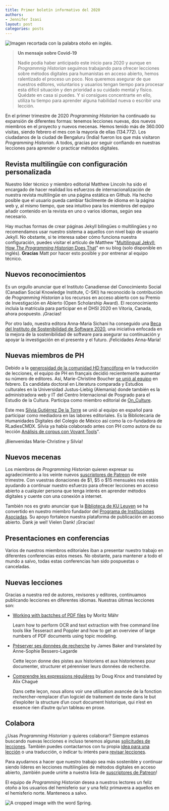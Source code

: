 ```yaml
---
title: Primer boletín informativo del 2020
authors: 
- Jennifer Isasi
layout: post
categories: posts
---
```


<img src="/images/blog/autumn.jpg" alt="Imagen recortada con la palabra otoño en inglés." title="¡Feliz comienzo del otoño a los usuarios del hemisferio sur!"/>

> **Un mensaje sobre Covid-19** 
>
> Nadie podía haber anticipado este inicio para 2020 y aunque en *Programmnig Historian* seguimos trabajando para ofrecer lecciones sobre métodos digitales para humanistas en acceso abierto, hemos ralentizado el proceso un poco. Nos queremos asegurar de que nuestros editores, voluntarios y usuarios tengan tiempo para procesar esta difícil situación y den prioridad a su cuidado mental y físico. Quédate en casa si puedes. Y si consigues concentrarte en ello, utiliza tu tiempo para aprender alguna habilidad nueva o escribir una lección. 

En el primer trimestre de 2020 *Programming Historian* ha continuado su expansión de diferentes formas: tenemos lecciones nuevas, dos nuevos miembros en el proyecto y nuevos mecenas. Hemos tenido más de 360.000 visitas, siendo febrero el mes con la mayoría de ellas (134.772). Los ciudadanos de la ciudad de Bengaluru (India) fueron los que más visitaron *Programming Historian*. A todos, gracias por seguir confiando en nuestras lecciones para aprender o practicar métodos digitales. 

## Revista multilingüe con configuración personalizada 

Nuestro líder técnico y miembro editorial Matthew Lincoln ha sido el encargado de hacer realidad los esfuerzos de internacionalización de nuestra revista multilingüe en una página estática en Github. Ha hecho posible que el usuario pueda cambiar fácilmente de idioma en la página web y, al mismo tiempo, que sea intuitivo para los miembros del equipo añadir contenido en la revista en uno o varios idiomas, según sea necesario. 

Hay muchas formas de crear páginas Jekyll bilingües o multilingües y no recomendamos usar nuestro sistema a aquellos con nivel bajo de usuario Jekyll. No obstante, si te interesa saber cómo funciona nuestra configuración, puedes visitar el artículo de Matthew "[Multilingual Jekyll: How *The Programming Historian* Does That](https://matthewlincoln.net/2020/03/01/multilingual-jekyll.html)" en su blog (solo disponible en inglés). **Gracias** Matt por hacer esto posible y por entrenar al equipo técnico.

## Nuevos reconocimientos 

Es un orgullo anunciar que el Instituto Canadiense del Conocimiento Social (Canadian Social Knowledge Institute, C-SKI) ha reconocido la contribución de *Programming Historian* a los recursos en acceso abierto con su Premio de Investigación en Abierto (Open Scholarship Award). El reconocimiento incluía la matrícula para participar en el DHSI 2020 en Vitoria, Canada, ahora pospuesto. ¡Gracias!

Por otro lado, nuestra editora Anna-Maria Sichani ha conseguido una [Beca del Instituto de Sostenibilidad de Software 2020](https://software.ac.uk/blog/2020-01-10-announcing-2020-software-sustainability-institute-fellows), una iniciativa enfocada en la mejora de la sostenibilidad de software para asegurar su continuación y apoyar la investigación en el presente y el futuro. ¡Felicidades Anna-Maria! 

## Nuevas miembros de PH

Debido a la [generosidad de la comunidad HD francófona](https://programminghistorian.org/posts/merci-les-amis) en la traducción de lecciones, el equipo de PH en français decidió recientemente aumentar su número de editores. Así, Marie-Christine Boucher [se unió al equipo](https://programminghistorian.org/posts/welcome-mc-boucher) en febrero. Es candidata doctoral en Literatura comparada y Estudios culturales en la Universidad Justus-Liebig (Alemania) donde también es la administradora web y IT del Centro Internacional de Posgrado para el Estudio de la Cultura. Participa como miembro editorial de [On_Culture](https://www.on-culture.org/).  

Este mes [Silvia Gutiérrez De la Torre](https://sgutierrez.seewes.de) se unió al equipo en español para participar como mediadora en las labores editoriales. Es la Bibliotecaria de Humanidades Digitales del Colegio de México así como la co-fundadora de RLadiesCMDX. Silvia ya había colaborado antes con PH como autora de su lección [Análisis de corpus con Voyant Tools](https://programminghistorian.org/es/lecciones/analisis-voyant-tools)". 

¡Bienvenidas Marie-Christine y Silvia!

## Nuevos mecenas

Los miembros de *Programming Historian* quieren expresar su agradecimiento a los veinte nuevos [suscriptores de Patreon](https://www.patreon.com/theprogramminghistorian) de este trimestre. Con vuestras donaciones de $1, $5 o $15 mensuales nos estáis ayudando a continuar nuestro esfuerzo para ofrecer lecciones en acceso abierto a cualquier persona que tenga interés en aprender métodos digitales y cuente con una conexión a internet. 

También nos es grato anunciar que la [Biblioteca de KU Leuven](https://twitter.com/KU_Leuven) se ha convertido en nuestro miembro fundador del [Programa de Instituciones Asociadas](https://programminghistorian.org/es/apoyanos). Su apoyo fortalece nuestra plataforma de publicación en acceso abierto. Dank je wel! Vielen Dank! ¡Gracias!

## Presentaciones en conferencias

Varios de nuestros miembros editoriales iban a presentar nuestro trabajo en diferentes conferencias estos meses. No obstante, para mantener a todo el mundo a salvo, todas estas conferencias han sido pospuestas o canceladas. 

## Nuevas lecciones

Gracias a nuestra red de autores, revisores y editores, continuamos publicando lecciones en diferentes idiomas. Nuestras últimas lecciones son:

- [Working with bactches of PDF files](https://programminghistorian.org/en/lessons/working-with-batches-of-pdf-files) by Moritz Mähr

  Learn how to perform OCR and text extraction with free command line tools like Tesseract and Poppler and how to get an overview of large numbers of PDF documents using topic modeling.

- [Préserver ses données de recherche](https://programminghistorian.org/fr/lecons/preserver-ses-donnees-de-recherche) by James Baker and translated by Anne-Sophie Bessero-Lagarde

  Cette leçon donne des pistes aux historiens et aux historiennes pour documenter, structurer et pérenniser leurs données de recherche.

- [Comprendre les expressions régulières](https://programminghistorian.org/fr/lecons/comprendre-les-expressions-regulieres) by Doug Knox and translated by Alix Chagué

  Dans cette leçon, nous allons voir une utilisation avancée de la fonction rechercher-remplacer d’un logiciel de traitement de texte dans le but d’exploiter la structure d’un court document historique, qui n’est en essence rien d’autre qu’un tableau en prose. 

## Colabora

¿Usas *Programming Historian* y quieres colaborar? Siempre estamos buscando nuevas lecciones e incluso tenemos algunas [solicitudes de lecciones](https://programminghistorian.org/es/solicitud-lecciones). También puedes contactarnos con tu propia [idea para una lección](https://programminghistorian.org/es/guia-para-autores) o una traducción, o indicar tu interés para [revisar lecciones](https://programminghistorian.org/es/guia-para-revisores).

Para ayudarnos a hacer que nuestro trabajo sea más sostenible y continuar siendo líderes en lecciones multilingües de métodos digitales en acceso abierto, ¡también puede unirte a nuestra lista de [suscriptores de Patreon](https://www.patreon.com/theprogramminghistorian)!



El equipo de *Programming Historian* desea a nuestros lectores un feliz otoño a los usuarios del hemisferio sur y una feliz primavera a aquellos en el hemisferio norte. Manteneos a salvo.  

<img src="/images/blog/spring.jpg" alt="A cropped image with the word Spring." title="Happy Spring to our audience in the northern hemisphere!"/>
